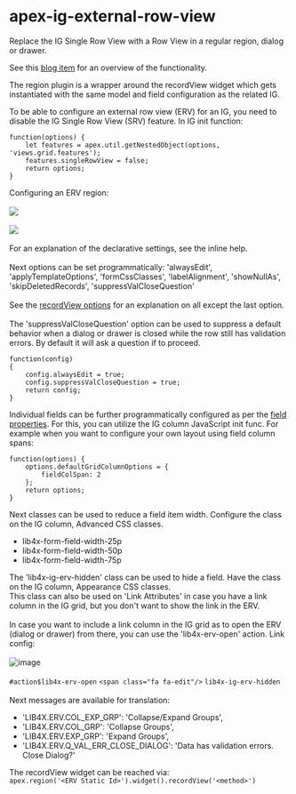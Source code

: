 # apex-ig-external-row-view
Replace the IG Single Row View with a Row View in a regular region, dialog or drawer.

See this [blog item](https://karelekema.hashnode.dev/oracle-apex-ig-external-row-view-plugin) for an overview of the functionality.

The region plugin is a wrapper around the recordView widget which gets instantiated with the same model and field configuration as the related IG.

To be able to configure an external row view (ERV) for an IG, you need to disable the IG Single Row View (SRV) feature. In IG init function:

```
function(options) {
    let features = apex.util.getNestedObject(options, 'views.grid.features');
    features.singleRowView = false;
    return options;
}
```
Configuring an ERV region:
<br/><br/>
![](https://github.com/user-attachments/assets/03072dc7-283f-49f4-b300-95be204c9a6a)<br/><br/>
![](https://github.com/user-attachments/assets/e7940f80-7fb2-4171-9249-9ffcad54fd03)
<br/><br/>
For an explanation of the declarative settings, see the inline help.
<br/><br/>
Next options can be set programmatically: 'alwaysEdit', 'applyTemplateOptions', 'formCssClasses', 'labelAlignment', 'showNullAs', 'skipDeletedRecords', 'suppressValCloseQuestion'
<br/><br/>
See the [recordView options](https://docs.oracle.com/en/database/oracle/apex/24.1/aexjs/recordView.html) for an explanation on all except the last option. 
<br/><br/>
The 'suppressValCloseQuestion' option can be used to suppress a default behavior when a dialog or drawer is closed while the row still has validation errors. By default it will ask a question if to proceed. 
<br/>
```
function(config)
{
    config.alwaysEdit = true;
    config.suppressValCloseQuestion = true;
    return config;
}
```
Individual fields can be further programmatically configured as per the [field properties](https://docs.oracle.com/en/database/oracle/apex/24.1/aexjs/recordView.html#fields). For this, you can utilize the IG column JavaScript init func. For example when you want to configure your own layout using field column spans: 
```
function(options) {
    options.defaultGridColumnOptions = {
        fieldColSpan: 2
    };
    return options;
}
```
Next classes can be used to reduce a field item width. Configure the class on the IG column, Advanced CSS classes.<br/>
* lib4x-form-field-width-25p
* lib4x-form-field-width-50p
* lib4x-form-field-width-75p

The 'lib4x-ig-erv-hidden' class can be used to hide a field. Have the class on the IG column, Appearance CSS classes.<br/>
This class can also be used on 'Link Attributes' in case you have a link column in the IG grid, but you don't want to show the link in the ERV.
<br/><br/>
In case you want to include a link column in the IG grid as to open the ERV (dialog or drawer) from there, you can use the 'lib4x-erv-open' action. Link config:
<br/><br/>
![image](https://github.com/user-attachments/assets/2c6a493f-d4ff-4999-b62b-7677211e1205)
<br/><br/>
`#action$lib4x-erv-open`
`<span class="fa fa-edit"/>`
`lib4x-ig-erv-hidden`
<br/><br/>
Next messages are available for translation:<br/>
* 'LIB4X.ERV.COL_EXP_GRP': 'Collapse/Expand Groups',
* 'LIB4X.ERV.COL_GRP': 'Collapse Groups',
* 'LIB4X.ERV.EXP_GRP': 'Expand Groups',
* 'LIB4X.ERV.Q_VAL_ERR_CLOSE_DIALOG': 'Data has validation errors. Close Dialog?'
  
The recordView widget can be reached via: <br/>
`apex.region('<ERV Static Id>').widget().recordView('<method>')` <br/>


            




